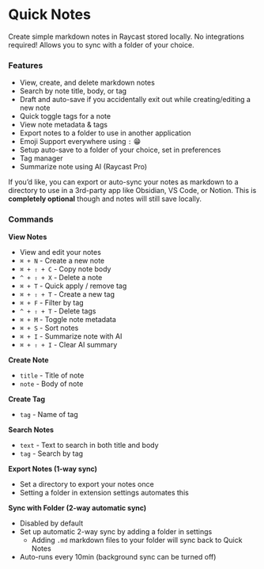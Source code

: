 # Quick Notes

Create simple markdown notes in Raycast stored locally. No integrations required! Allows you to sync with a folder of your choice.

### Features

- View, create, and delete markdown notes
- Search by note title, body, or tag
- Draft and auto-save if you accidentally exit out while creating/editing a new note
- Quick toggle tags for a note
- View note metadata & tags
- Export notes to a folder to use in another application
- Emoji Support everywhere using `:` 😁
- Setup auto-save to a folder of your choice, set in preferences
- Tag manager
- Summarize note using AI (Raycast Pro)

If you’d like, you can export or auto-sync your notes as markdown to a directory to use in a 3rd-party app like Obsidian, VS Code, or Notion. This is **completely optional** though and notes will still save locally.

### Commands

**View Notes**

- View and edit your notes
- `⌘ + N` - Create a new note
- `⌘ + ⇧ + C` - Copy note body
- `^ + ⇧ + X` - Delete a note
- `⌘ + T` - Quick apply / remove tag
- `⌘ + ⇧ + T` - Create a new tag
- `⌘ + F` - Filter by tag
- `^ + ⇧ + T` - Delete tags
- `⌘ + M` - Toggle note metadata
- `⌘ + S` - Sort notes
- `⌘ + I` - Summarize note with AI
- `⌘ + ⇧ + I` - Clear AI summary

**Create Note**

- `title` - Title of note
- `note` - Body of note

**Create Tag**

- `tag` - Name of tag

**Search Notes**

- `text` - Text to search in both title and body
- `tag` - Search by tag

**Export Notes (1-way sync)**

- Set a directory to export your notes once
- Setting a folder in extension settings automates this

**Sync with Folder (2-way automatic sync)**

- Disabled by default
- Set up automatic 2-way sync by adding a folder in settings
  - Adding `.md` markdown files to your folder will sync back to Quick Notes
- Auto-runs every 10min (background sync can be turned off)
